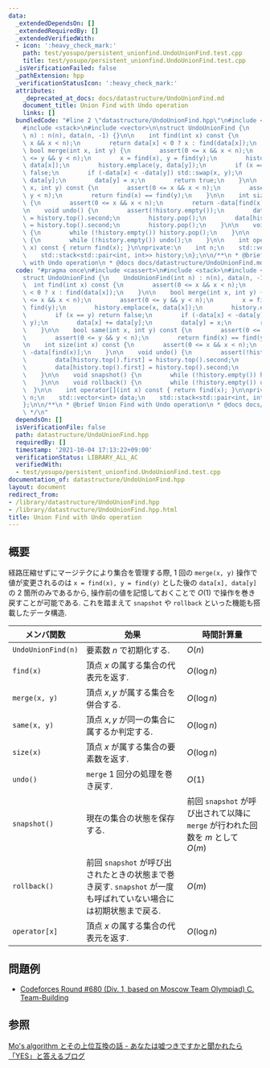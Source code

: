 ```yaml
---
data:
  _extendedDependsOn: []
  _extendedRequiredBy: []
  _extendedVerifiedWith:
  - icon: ':heavy_check_mark:'
    path: test/yosupo/persistent_unionfind.UndoUnionFind.test.cpp
    title: test/yosupo/persistent_unionfind.UndoUnionFind.test.cpp
  _isVerificationFailed: false
  _pathExtension: hpp
  _verificationStatusIcon: ':heavy_check_mark:'
  attributes:
    _deprecated_at_docs: docs/datastructure/UndoUnionFind.md
    document_title: Union Find with Undo operation
    links: []
  bundledCode: "#line 2 \"datastructure/UndoUnionFind.hpp\"\n#include <cassert>\n\
    #include <stack>\n#include <vector>\n\nstruct UndoUnionFind {\n    UndoUnionFind(int\
    \ n) : n(n), data(n, -1) {}\n\n    int find(int x) const {\n        assert(0 <=\
    \ x && x < n);\n        return data[x] < 0 ? x : find(data[x]);\n    }\n\n   \
    \ bool merge(int x, int y) {\n        assert(0 <= x && x < n);\n        assert(0\
    \ <= y && y < n);\n        x = find(x), y = find(y);\n        history.emplace(x,\
    \ data[x]);\n        history.emplace(y, data[y]);\n        if (x == y) return\
    \ false;\n        if (-data[x] < -data[y]) std::swap(x, y);\n        data[x] +=\
    \ data[y];\n        data[y] = x;\n        return true;\n    }\n\n    bool same(int\
    \ x, int y) const {\n        assert(0 <= x && x < n);\n        assert(0 <= y &&\
    \ y < n);\n        return find(x) == find(y);\n    }\n\n    int size(int x) const\
    \ {\n        assert(0 <= x && x < n);\n        return -data[find(x)];\n    }\n\
    \n    void undo() {\n        assert(!history.empty());\n        data[history.top().first]\
    \ = history.top().second;\n        history.pop();\n        data[history.top().first]\
    \ = history.top().second;\n        history.pop();\n    }\n\n    void snapshot()\
    \ {\n        while (!history.empty()) history.pop();\n    }\n\n    void rollback()\
    \ {\n        while (!history.empty()) undo();\n    }\n\n    int operator[](int\
    \ x) const { return find(x); }\n\nprivate:\n    int n;\n    std::vector<int> data;\n\
    \    std::stack<std::pair<int, int>> history;\n};\n\n/**\n * @brief Union Find\
    \ with Undo operation\n * @docs docs/datastructure/UndoUnionFind.md\n */\n"
  code: "#pragma once\n#include <cassert>\n#include <stack>\n#include <vector>\n\n\
    struct UndoUnionFind {\n    UndoUnionFind(int n) : n(n), data(n, -1) {}\n\n  \
    \  int find(int x) const {\n        assert(0 <= x && x < n);\n        return data[x]\
    \ < 0 ? x : find(data[x]);\n    }\n\n    bool merge(int x, int y) {\n        assert(0\
    \ <= x && x < n);\n        assert(0 <= y && y < n);\n        x = find(x), y =\
    \ find(y);\n        history.emplace(x, data[x]);\n        history.emplace(y, data[y]);\n\
    \        if (x == y) return false;\n        if (-data[x] < -data[y]) std::swap(x,\
    \ y);\n        data[x] += data[y];\n        data[y] = x;\n        return true;\n\
    \    }\n\n    bool same(int x, int y) const {\n        assert(0 <= x && x < n);\n\
    \        assert(0 <= y && y < n);\n        return find(x) == find(y);\n    }\n\
    \n    int size(int x) const {\n        assert(0 <= x && x < n);\n        return\
    \ -data[find(x)];\n    }\n\n    void undo() {\n        assert(!history.empty());\n\
    \        data[history.top().first] = history.top().second;\n        history.pop();\n\
    \        data[history.top().first] = history.top().second;\n        history.pop();\n\
    \    }\n\n    void snapshot() {\n        while (!history.empty()) history.pop();\n\
    \    }\n\n    void rollback() {\n        while (!history.empty()) undo();\n  \
    \  }\n\n    int operator[](int x) const { return find(x); }\n\nprivate:\n    int\
    \ n;\n    std::vector<int> data;\n    std::stack<std::pair<int, int>> history;\n\
    };\n\n/**\n * @brief Union Find with Undo operation\n * @docs docs/datastructure/UndoUnionFind.md\n\
    \ */\n"
  dependsOn: []
  isVerificationFile: false
  path: datastructure/UndoUnionFind.hpp
  requiredBy: []
  timestamp: '2021-10-04 17:13:22+09:00'
  verificationStatus: LIBRARY_ALL_AC
  verifiedWith:
  - test/yosupo/persistent_unionfind.UndoUnionFind.test.cpp
documentation_of: datastructure/UndoUnionFind.hpp
layout: document
redirect_from:
- /library/datastructure/UndoUnionFind.hpp
- /library/datastructure/UndoUnionFind.hpp.html
title: Union Find with Undo operation
---
```

## 概要
経路圧縮せずにマージテクにより集合を管理する際,  1 回の `merge(x, y)` 操作で値が変更されるのは `x = find(x), y = find(y)` とした後の `data[x], data[y]` の 2 箇所のみであるから, 操作前の値を記憶しておくことで $O(1)$ で操作を巻き戻すことが可能である. これを踏まえて `snapshot` や `rollback` といった機能も搭載したデータ構造.

| メンバ関数         | 効果                                                                                                             | 時間計算量                                                                      |
| ------------------ | ---------------------------------------------------------------------------------------------------------------- | ------------------------------------------------------------------------------- |
| `UndoUnionFind(n)` | 要素数 $n$ で初期化する.                                                                                         | $O(n)$                                                                          |
| `find(x)`          | 頂点 $x$ の属する集合の代表元を返す.                                                                             | $O(\log n)$                                                                     |
| `merge(x, y)`      | 頂点 $x, y$ が属する集合を併合する.                                                                              | $O(\log n)$                                                                     |
| `same(x, y)`       | 頂点 $x, y$ が同一の集合に属するか判定する.                                                                      | $O(\log n)$                                                                     |
| `size(x)`          | 頂点 $x$ が属する集合の要素数を返す.                                                                             | $O(\log n)$                                                                     |
| `undo()`           | `merge` 1 回分の処理を巻き戻す.                                                                                  | $O(1)$                                                                          |
| `snapshot()`       | 現在の集合の状態を保存する.                                                                                      | 前回 `snapshot` が呼び出されて以降に `merge` が行われた回数を $m$ として $O(m)$ |
| `rollback()`       | 前回 `snapshot` が呼び出されたときの状態まで巻き戻す. `snapshot` が一度も呼ばれていない場合には初期状態まで戻る. | $O(m)$                                                                          |
| `operator[x]`      | 頂点 $x$ の属する集合の代表元を返す.                                                                             | $O(\log n)$                                                                     |

## 問題例
- [Codeforces Round #680 (Div. 1, based on Moscow Team Olympiad) C. Team-Building](https://codeforces.com/contest/1444/problem/C)

## 参照
[Mo's algorithm とその上位互換の話 - あなたは嘘つきですかと聞かれたら「YES」と答えるブログ](https://snuke.hatenablog.com/entry/2016/07/01/000000)
